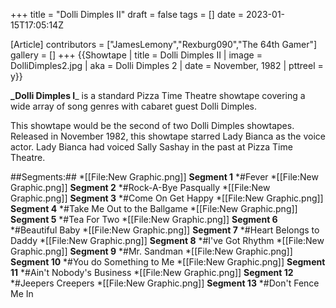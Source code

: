 +++
title = "Dolli Dimples II"
draft = false
tags = []
date = 2023-01-15T17:05:14Z

[Article]
contributors = ["JamesLemony","Rexburg090","The 64th Gamer"]
gallery = []
+++
{{Showtape | title = Dolli Dimples II
| image = DolliDimples2.jpg
| aka = Dolli Dimples 2
| date = November, 1982
| pttreel = y}}

**_Dolli Dimples I**_ is a standard Pizza Time Theatre showtape covering a wide array of song genres with cabaret guest Dolli Dimples.

This showtape would be the second of two Dolli Dimples showtapes. Released in November 1982, this showtape starred Lady Bianca as the voice actor. Lady Bianca had voiced Sally Sashay in the past at Pizza Time Theatre.  

##Segments:##
*[[File:New Graphic.png]] **Segment 1**
*#Fever
*[[File:New Graphic.png]] **Segment 2**
*#Rock-A-Bye Pasqually
*[[File:New Graphic.png]] **Segment 3**
*#Come On Get Happy
*[[File:New Graphic.png]] **Segment 4**
*#Take Me Out to the Ballgame
*[[File:New Graphic.png]] **Segment 5**
*#Tea For Two
*[[File:New Graphic.png]] **Segment 6**
*#Beautiful Baby
*[[File:New Graphic.png]] **Segment 7**
*#Heart Belongs to Daddy
*[[File:New Graphic.png]] **Segment 8**
*#I've Got Rhythm
*[[File:New Graphic.png]] **Segment 9**
*#Mr. Sandman
*[[File:New Graphic.png]] **Segment 10**
*#You do Something to Me
*[[File:New Graphic.png]] **Segment 11**
*#Ain't Nobody's Business
*[[File:New Graphic.png]] **Segment 12**
*#Jeepers Creepers
*[[File:New Graphic.png]] **Segment 13**
*#Don't Fence Me In